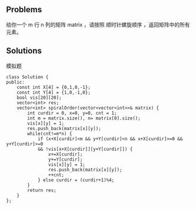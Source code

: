 ## Problems
给你一个 m 行 n 列的矩阵 matrix ，请按照 顺时针螺旋顺序 ，返回矩阵中的所有元素。

## Solutions

模拟题


    class Solution {
    public:
        const int X[4] = {0,1,0,-1};
        const int Y[4] = {1,0,-1,0}; 
        bool vis[20][20]; 
        vector<int> res;
        vector<int> spiralOrder(vector<vector<int>>& matrix) {
            int curdir = 0, x=0, y=0, cnt = 1;
            int m = matrix.size(), n= matrix[0].size(); 
            vis[x][y] = 1;
            res.push_back(matrix[x][y]);
            while(cnt!=m*n) {
                if (x+X[curdir]<m && y+Y[curdir]<n && x+X[curdir]>=0 && y+Y[curdir]>=0
                && !vis[x+X[curdir]][y+Y[curdir]]) {
                    x+=X[curdir];
                    y+=Y[curdir];
                    vis[x][y] = 1;
                    res.push_back(matrix[x][y]);
                    ++cnt;
                } else curdir = (curdir+1)%4;
            }
            return res;
        }
    };